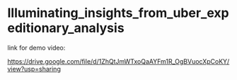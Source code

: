 # Illuminating_insights_from_uber_expeditionary_analysis

link for demo video:

https://drive.google.com/file/d/1ZhQtJmWTxoQaAYFm1R_OgBVuocXpCoKY/view?usp=sharing
